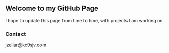 ## Welcome to my GitHub Page

I hope to update this page from time to time, with projects I am working on.


### Contact

jzellar@kc9sjv.com
